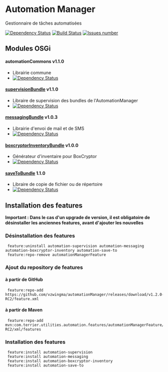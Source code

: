 # Automation Manager
Gestionnaire de tâches automatisées

[![Dependency Status](https://www.versioneye.com/user/projects/566f2ef71079970030000001/badge.svg?style=flat)](https://www.versioneye.com/user/projects/566f2ef71079970030000001)
<a href='https://travis-ci.org/vzwingma/automationManager'><img src='https://api.travis-ci.org/vzwingma/automationManager.svg?branch=master' alt='Build Status' /></a>
<a href='https://github.com/vzwingma/automationManager/issues'><img src='http://githubbadges.herokuapp.com/vzwingma/automationManager/issues?style=square' alt='Issues number' /></a>


## Modules OSGi

#### automationCommons v1.1.0
  *  Librairie commune
  * [![Dependency Status](https://www.versioneye.com/user/projects/566f2f0c107997003e000001/badge.svg?style=flat)](https://www.versioneye.com/user/projects/566f2f0c107997003e000001)

#### [supervisionBundle](https://github.com/vzwingma/automationManager/wiki/%5BBUNDLE%5D-Supervision) v1.1.0
  *  Libraire de supervision des bundles de l'AutomationManager
  *  [![Dependency Status](https://www.versioneye.com/user/projects/5675bcf2107997002d0008e4/badge.svg?style=flat)](https://www.versioneye.com/user/projects/5675bcf2107997002d0008e4)

#### [messagingBundle](https://github.com/vzwingma/automationManager/wiki/%5BBUNDLE%5D-Messaging) v1.0.3 
  *  Librairie d'envoi de mail et de SMS
  * [![Dependency Status](https://www.versioneye.com/user/projects/566f2f1b1079970030000014/badge.svg?style=flat)](https://www.versioneye.com/user/projects/566f2f1b1079970030000014)
    

#### [boxcryptorInventoryBundle](https://github.com/vzwingma/automationManager/wiki/%5BBUNDLE%5D-Boxcryptor-Inventory-Generator) v1.0.0
  *  Générateur d'inventaire pour BoxCryptor
  * [![Dependency Status](https://www.versioneye.com/user/projects/5675bcf1107997003e000859/badge.svg?style=flat)](https://www.versioneye.com/user/projects/5675bcf1107997003e000859)

#### [saveToBundle](https://github.com/vzwingma/automationManager/wiki/%5BBUNDLE%5D-SaveTo) 1.1.0
  *  Libraire de copie de fichier ou de répertoire
  *  [![Dependency Status](https://www.versioneye.com/user/projects/566f2f24107997003e000004/badge.svg?style=flat)](https://www.versioneye.com/user/projects/566f2f24107997003e000004)

## Installation des features

**Important : Dans le cas d'un upgrade de version, il est obligatoire de désinstaller les anciennes features, avant d'ajouter les nouvelles**

### Désinstallation des features

     feature:uninstall automation-supervision automation-messaging automation-boxcryptor-inventory automation-save-to
     feature:repo-remove automationManagerFeature

### Ajout du repository de features

#### à partir de GitHub

     feature:repo-add https://github.com/vzwingma/automationManager/releases/download/v1.2.0-RC2/feature.xml
     
#### à partir de Maven

     feature:repo-add mvn:com.terrier.utilities.automation.features/automationManagerFeature/1.2.0-RC2/xml/features
     
### Installation des features

     feature:install automation-supervision
     feature:install automation-messaging
     feature:install automation-boxcryptor-inventory
     feature:install automation-save-to